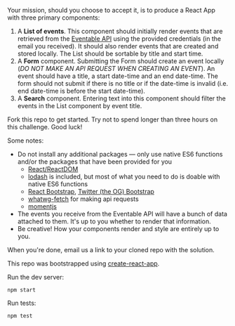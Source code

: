 Your mission, should you choose to accept it, is to produce a React App with three primary components:

1. A **List of events**. This component should initially render events that are retrieved from the [Eventable API](http://docs.eventable.apiary.io) using the provided credentials (in the email you received). It should also render events that are created and stored locally. The List should be sortable by title and start time.
2. A **Form** component. Submitting the Form should create an event locally (*DO NOT MAKE AN API REQUEST WHEN CREATING AN EVENT*). An event should have a title, a start date-time and an end date-time. The form should not submit if there is no title or if the date-time is invalid (i.e. end date-time is before the start date-time).
3. A **Search** component. Entering text into this component should filter the events in the List component by event title.

Fork this repo to get started. Try not to spend longer than three hours on this challenge. Good luck!

Some notes:
- Do not install any additional packages — only use native ES6 functions and/or the packages that have been provided for you
    * [React/ReactDOM](https://github.com/facebook/react)
    * [lodash](https://github.com/lodash/lodash) is included, but most of what you need to do is doable with native ES6 functions
    * [React Bootstrap](https://github.com/react-bootstrap/react-bootstrap), [Twitter (the OG) Bootstrap](https://github.com/twbs/bootstrap)
    * [whatwg-fetch](https://github.com/github/fetch) for making api requests 
    * [momentjs](http://momentjs.com/docs/)
- The events you receive from the Eventable API will have a bunch of data attached to them. It's up to you whether to render that information.
- Be creative! How your components render and style are entirely up to you. 

When you're done, email us a link to your cloned repo with the solution.

This repo was bootstrapped using [create-react-app](https://github.com/facebookincubator/create-react-app).

Run the dev server:
```
npm start
```

Run tests:
```
npm test
```
